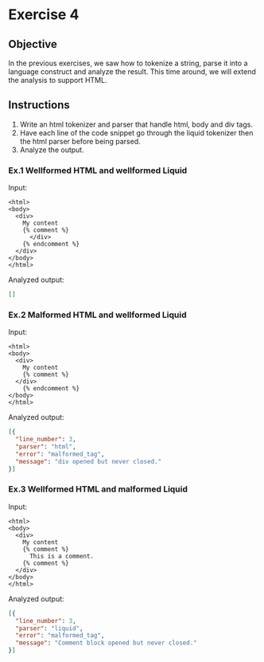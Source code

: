 # Exercise 4

## Objective

In the previous exercises, we saw how to tokenize a string, parse it into a language construct and analyze the result. This time around, we will extend the analysis to support HTML.

## Instructions

1. Write an html tokenizer and parser that handle html, body and div tags.
2. Have each line of the code snippet go through the liquid tokenizer then the html parser before being parsed.
3. Analyze the output.

### Ex.1 Wellformed HTML and wellformed Liquid
Input:
```liquid
<html>
<body>
  <div>
    My content
    {% comment %}
      </div>
    {% endcomment %}
  </div>
</body>
</html>
```
Analyzed output:
```json
[]
```

### Ex.2 Malformed HTML and wellformed Liquid
Input:
```liquid
<html>
<body>
  <div>
    My content
    {% comment %}
  </div>
    {% endcomment %}
</body>
</html>
```
Analyzed output:
```json
[{
  "line_number": 3,
  "parser": "html",
  "error": "malformed_tag",
  "message": "div opened but never closed."
}]
```

### Ex.3 Wellformed HTML and malformed Liquid
Input:
```liquid
<html>
<body>
  <div>
    My content
    {% comment %}
      This is a comment.
    {% comment %}
  </div>
</body>
</html>
```
Analyzed output:
```json
[{
  "line_number": 3,
  "parser": "liquid",
  "error": "malformed_tag",
  "message": "Comment block opened but never closed."
}]
```
